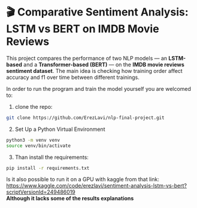 # 🎬 Comparative Sentiment Analysis: LSTM vs BERT on IMDB Movie Reviews

This project compares the performance of two NLP models — an **LSTM-based** and a **Transformer-based (BERT)** — on the **IMDB movie reviews sentiment dataset**.
The main idea is checking how training order affect accuracy and f1 over time between different trainings.

In order to run the program and train the model yourself you are welcomed to:
1. clone the repo:
```bash
git clone https://github.com/ErezLavi/nlp-final-project.git
```
2.  Set Up a Python Virtual Environment
```bash
python3 -m venv venv
source venv/bin/activate
```
3. Than install the requirements:
```bash
pip install -r requirements.txt
```
Is it also possible to run it on a GPU with kaggle from that link:<br>
https://www.kaggle.com/code/erezlavi/sentiment-analysis-lstm-vs-bert?scriptVersionId=249486019
<br>**Although it lacks some of the results explanations**
